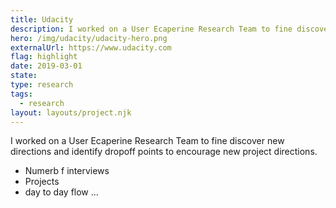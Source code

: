```yaml
---
title: Udacity
description: I worked on a User Ecaperine Research Team to fine discover new directions and identify dropoff points to encourage new project directions.
hero: /img/udacity/udacity-hero.png
externalUrl: https://www.udacity.com
flag: highlight
date: 2019-03-01
state:
type: research
tags:
  - research
layout: layouts/project.njk
---
```


I worked on a User Ecaperine Research Team to fine discover new directions and identify dropoff points to encourage new project directions.

- Numerb f interviews
- Projects
- day to day flow ...
